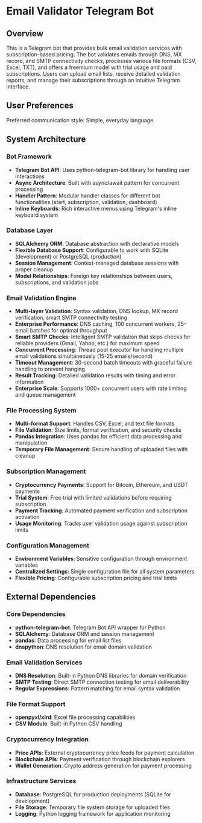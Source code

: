 # Email Validator Telegram Bot

## Overview

This is a Telegram bot that provides bulk email validation services with subscription-based pricing. The bot validates emails through DNS, MX record, and SMTP connectivity checks, processes various file formats (CSV, Excel, TXT), and offers a freemium model with trial usage and paid subscriptions. Users can upload email lists, receive detailed validation reports, and manage their subscriptions through an intuitive Telegram interface.

## User Preferences

Preferred communication style: Simple, everyday language.

## System Architecture

### Bot Framework
- **Telegram Bot API**: Uses python-telegram-bot library for handling user interactions
- **Async Architecture**: Built with async/await pattern for concurrent processing
- **Handler Pattern**: Modular handler classes for different bot functionalities (start, subscription, validation, dashboard)
- **Inline Keyboards**: Rich interactive menus using Telegram's inline keyboard system

### Database Layer
- **SQLAlchemy ORM**: Database abstraction with declarative models
- **Flexible Database Support**: Configurable to work with SQLite (development) or PostgreSQL (production)
- **Session Management**: Context-managed database sessions with proper cleanup
- **Model Relationships**: Foreign key relationships between users, subscriptions, and validation jobs

### Email Validation Engine
- **Multi-layer Validation**: Syntax validation, DNS lookup, MX record verification, smart SMTP connectivity testing
- **Enterprise Performance**: DNS caching, 100 concurrent workers, 25-email batches for optimal throughput
- **Smart SMTP Checks**: Intelligent SMTP validation that skips checks for reliable providers (Gmail, Yahoo, etc.) for maximum speed
- **Concurrent Processing**: Thread pool executor for handling multiple email validations simultaneously (15-25 emails/second)
- **Timeout Management**: 30-second batch timeouts with graceful failure handling to prevent hanging
- **Result Tracking**: Detailed validation results with timing and error information
- **Enterprise Scale**: Supports 1000+ concurrent users with rate limiting and queue management

### File Processing System
- **Multi-format Support**: Handles CSV, Excel, and text file formats
- **File Validation**: Size limits, format verification, and security checks
- **Pandas Integration**: Uses pandas for efficient data processing and manipulation
- **Temporary File Management**: Secure handling of uploaded files with cleanup

### Subscription Management
- **Cryptocurrency Payments**: Support for Bitcoin, Ethereum, and USDT payments
- **Trial System**: Free trial with limited validations before requiring subscription
- **Payment Tracking**: Automated payment verification and subscription activation
- **Usage Monitoring**: Tracks user validation usage against subscription limits

### Configuration Management
- **Environment Variables**: Sensitive configuration through environment variables
- **Centralized Settings**: Single configuration file for all system parameters
- **Flexible Pricing**: Configurable subscription pricing and trial limits

## External Dependencies

### Core Dependencies
- **python-telegram-bot**: Telegram Bot API wrapper for Python
- **SQLAlchemy**: Database ORM and session management
- **pandas**: Data processing for email list files
- **dnspython**: DNS resolution for email domain validation

### Email Validation Services
- **DNS Resolution**: Built-in Python DNS libraries for domain verification
- **SMTP Testing**: Direct SMTP connection testing for email deliverability
- **Regular Expressions**: Pattern matching for email syntax validation

### File Format Support
- **openpyxl/xlrd**: Excel file processing capabilities
- **CSV Module**: Built-in Python CSV handling

### Cryptocurrency Integration
- **Price APIs**: External cryptocurrency price feeds for payment calculation
- **Blockchain APIs**: Payment verification through blockchain explorers
- **Wallet Generation**: Crypto address generation for payment processing

### Infrastructure Services
- **Database**: PostgreSQL for production deployments (SQLite for development)
- **File Storage**: Temporary file system storage for uploaded files
- **Logging**: Python logging framework for application monitoring